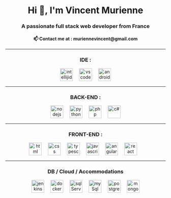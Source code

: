 <h1 align="center">Hi 👋, I'm Vincent Murienne</h1>
<h3 align="center">A passionate full stack web developer from France</h3>
<h4 align="center">📫 Contact me at : muriennevincent@gmail.com</h4>
<hr>
<h3 align="center">IDE :</h3>
<div align="center">
  <img src="https://cdn.simpleicons.org/intellijidea" height="40" alt="intellijidea"  />
  <img width="12" />
  <img src="" height="40" alt="vscode logo"  />
  <img width="12" />
  <img src="https://cdn.simpleicons.org/androidstudio" height="40" alt="android"  />
</div>
<hr>
<h3 align="center">BACK-END :</h3>
<div align="center">
  <img src="https://cdn.simpleicons.org/nodedotjs/339933" height="40" alt="nodejs"  />
  <img width="12" />
  <img src="https://cdn.simpleicons.org/python/3776AB" height="40" alt="python"  />
  <img width="12" />
  <img src="https://cdn.simpleicons.org/php/777BB4" height="40" alt="php"  />
  <img width="12" />
  <img src="https://cdn.simpleicons.org/csharp/512BD4" height="40" alt="c#"  />
</div>
<hr>
<h3 align="center">FRONT-END :</h3>
<div align="center">
  <img src="https://cdn.simpleicons.org/html5/E34F26" height="40" alt="html"  />
  <img width="12" />
  <img src="https://cdn.simpleicons.org/css3/1572B6" height="40" alt="css"  />
  <img width="12" />
  <img src="https://cdn.simpleicons.org/typescript/3178C6" height="40" alt="typescript"  />
  <img width="12" />
  <img src="https://cdn.simpleicons.org/javascript/F7DF1E" height="40" alt="javascript"  />
  <img width="12" />
  <img src="https://cdn.simpleicons.org/angular/DD0031" height="40" alt="angularjs"  />
  <img width="12" />
  <img src="https://cdn.simpleicons.org/react/61DAFB" height="40" alt="react"  />
  <img width="12" />
</div>
<hr>
<h3 align="center">DB / Cloud / Accommodations</h3>
<div align="center">
  <img src="https://cdn.simpleicons.org/jenkins/D24939" height="40" alt="jenkins"  />
  <img width="12" />
  <img src="https://cdn.simpleicons.org/docker/2496ED" height="40" alt="docker"  />
  <img width="12" />
  <img src="" height="40" alt="sqlServer"  />
  <img width="12" />
  <img src="https://cdn.simpleicons.org/mysql" height="40" alt="mySql"  />
  <img width="12" />
  <img src="https://cdn.simpleicons.org/postgresql/4169E1" height="40" alt="postgreSQL"  />
  <img width="12" />
  <img src="https://cdn.simpleicons.org/mongodb/47A248" height="40" alt="mongoDB"  />
</div>
